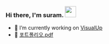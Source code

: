 ### Hi there, I'm suram. <img src = "https://user-images.githubusercontent.com/35549653/89557319-91e4e500-d84d-11ea-9566-47a14f57b06c.gif" width = "30px">

- 🔭 I’m currently working on [VisualUp](https://github.com/su-ram/DoubleSlash5th_team5_mini)
- 🌱 [포트폴리오.pdf](https://drive.google.com/file/d/1ZPn-vvIHSIZSq1XEGlZJbWo0Buk3Pzcb/view?usp=sharing)

